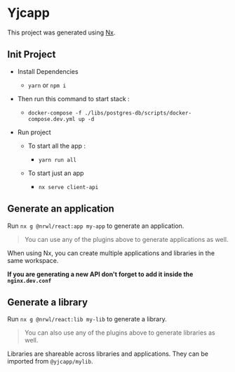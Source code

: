 # Yjcapp

This project was generated using [Nx](https://nx.dev).

## Init Project

- Install Dependencies

  - `yarn` or `npm i`

- Then run this command to start stack :

  - `docker-compose -f ./libs/postgres-db/scripts/docker-compose.dev.yml up -d`

- Run project

  - To start all the app :

    - `yarn run all`

  - To start just an app
    - `nx serve client-api`

## Generate an application

Run `nx g @nrwl/react:app my-app` to generate an application.

> You can use any of the plugins above to generate applications as well.

When using Nx, you can create multiple applications and libraries in the same workspace.

**If you are generating a new API don't forget to add it inside the `nginx.dev.conf`**

## Generate a library

Run `nx g @nrwl/react:lib my-lib` to generate a library.

> You can also use any of the plugins above to generate libraries as well.

Libraries are shareable across libraries and applications. They can be imported from `@yjcapp/mylib`.
